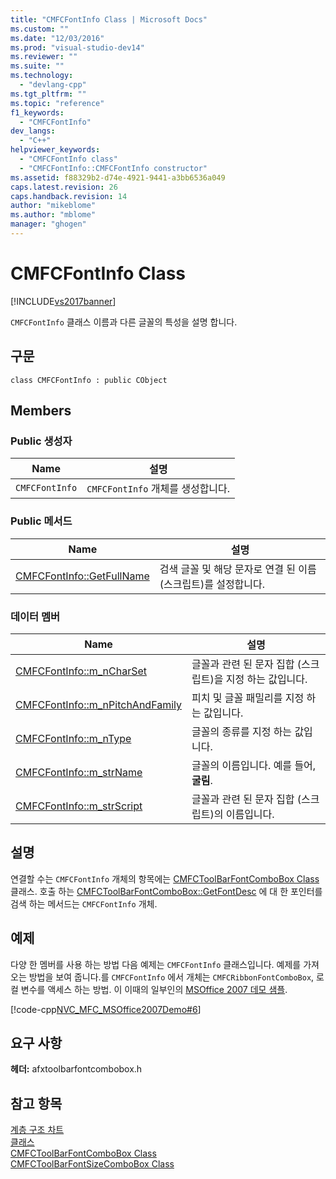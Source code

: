 ```yaml
---
title: "CMFCFontInfo Class | Microsoft Docs"
ms.custom: ""
ms.date: "12/03/2016"
ms.prod: "visual-studio-dev14"
ms.reviewer: ""
ms.suite: ""
ms.technology: 
  - "devlang-cpp"
ms.tgt_pltfrm: ""
ms.topic: "reference"
f1_keywords: 
  - "CMFCFontInfo"
dev_langs: 
  - "C++"
helpviewer_keywords: 
  - "CMFCFontInfo class"
  - "CMFCFontInfo::CMFCFontInfo constructor"
ms.assetid: f88329b2-d74e-4921-9441-a3bb6536a049
caps.latest.revision: 26
caps.handback.revision: 14
author: "mikeblome"
ms.author: "mblome"
manager: "ghogen"
---
```

# CMFCFontInfo Class
[!INCLUDE[vs2017banner](../../assembler/inline/includes/vs2017banner.md)]

`CMFCFontInfo` 클래스 이름과 다른 글꼴의 특성을 설명 합니다.  
  
## 구문  
  
```  
class CMFCFontInfo : public CObject  
```  
  
## Members  
  
### Public 생성자  
  
|Name|설명|  
|----------|--------|  
|`CMFCFontInfo`|`CMFCFontInfo` 개체를 생성합니다.|  
  
### Public 메서드  
  
|Name|설명|  
|----------|--------|  
|[CMFCFontInfo::GetFullName](../Topic/CMFCFontInfo::GetFullName.md)|검색 글꼴 및 해당 문자로 연결 된 이름 \(스크립트\)를 설정합니다.|  
  
### 데이터 멤버  
  
|Name|설명|  
|----------|--------|  
|[CMFCFontInfo::m\_nCharSet](../Topic/CMFCFontInfo::m_nCharSet.md)|글꼴과 관련 된 문자 집합 \(스크립트\)을 지정 하는 값입니다.|  
|[CMFCFontInfo::m\_nPitchAndFamily](../Topic/CMFCFontInfo::m_nPitchAndFamily.md)|피치 및 글꼴 패밀리를 지정 하는 값입니다.|  
|[CMFCFontInfo::m\_nType](../Topic/CMFCFontInfo::m_nType.md)|글꼴의 종류를 지정 하는 값입니다.|  
|[CMFCFontInfo::m\_strName](../Topic/CMFCFontInfo::m_strName.md)|글꼴의 이름입니다. 예를 들어,  **굴림**.|  
|[CMFCFontInfo::m\_strScript](../Topic/CMFCFontInfo::m_strScript.md)|글꼴과 관련 된 문자 집합 \(스크립트\)의 이름입니다.|  
  
## 설명  
 연결할 수는 `CMFCFontInfo` 개체의 항목에는 [CMFCToolBarFontComboBox Class](../../mfc/reference/cmfctoolbarfontcombobox-class.md) 클래스.  호출 하는 [CMFCToolBarFontComboBox::GetFontDesc](../Topic/CMFCToolBarFontComboBox::GetFontDesc.md) 에 대 한 포인터를 검색 하는 메서드는 `CMFCFontInfo` 개체.  
  
## 예제  
 다양 한 멤버를 사용 하는 방법 다음 예제는 `CMFCFontInfo` 클래스입니다.  예제를 가져오는 방법을 보여 줍니다.를 `CMFCFontInfo` 에서 개체는 `CMFCRibbonFontComboBox`, 로컬 변수를 액세스 하는 방법.  이 이때의 일부인의  [MSOffice 2007 데모 샘플](../../top/visual-cpp-samples.md).  
  
 [!code-cpp[NVC_MFC_MSOffice2007Demo#6](../../mfc/reference/codesnippet/CPP/cmfcfontinfo-class_1.cpp)]  
  
## 요구 사항  
 **헤더:** afxtoolbarfontcombobox.h  
  
## 참고 항목  
 [계층 구조 차트](../../mfc/hierarchy-chart.md)   
 [클래스](../../mfc/reference/mfc-classes.md)   
 [CMFCToolBarFontComboBox Class](../../mfc/reference/cmfctoolbarfontcombobox-class.md)   
 [CMFCToolBarFontSizeComboBox Class](../../mfc/reference/cmfctoolbarfontsizecombobox-class.md)